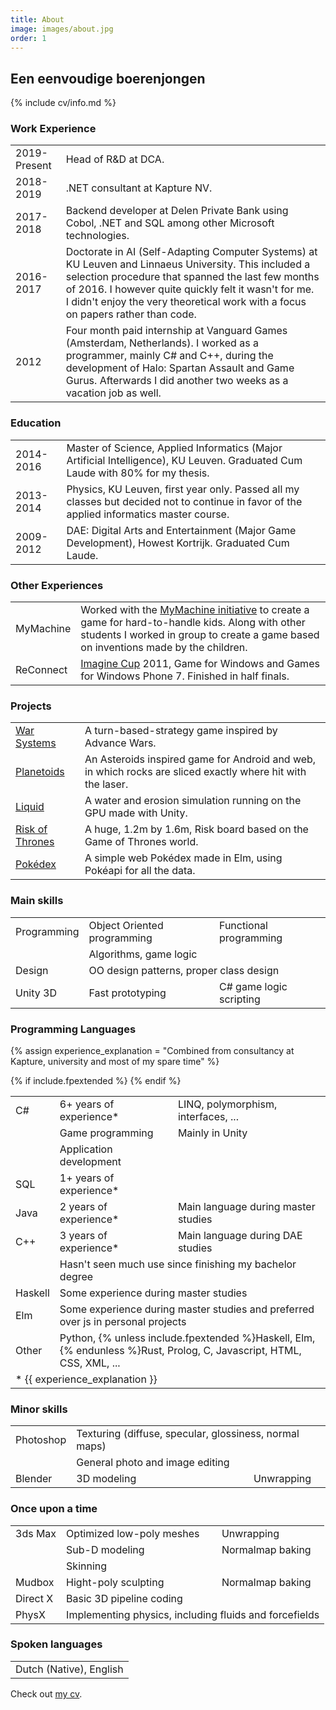 ```yaml
---
title: About
image: images/about.jpg
order: 1
---
```


## Een eenvoudige boerenjongen

{% include cv/info.md %}

### Work Experience

<table>
	<tr>
		<td>2019-Present</td>
		<td>Head of R&D at DCA.</td>
	</tr>
	<tr>
		<td>2018-2019</td>
		<td>.NET consultant at Kapture NV.</td>
	</tr>
	<tr>
		<td>2017-2018</td>
		<td>Backend developer at Delen Private Bank using Cobol, .NET and SQL among other Microsoft technologies.</td>
	</tr>
	<tr>
		<td>2016-2017</td>
		<td>Doctorate in AI (Self-Adapting Computer Systems) at KU Leuven and Linnaeus University. This included a selection procedure that spanned the last few months of 2016.
		I&nbsp;however quite quickly felt it wasn't for me. I&nbsp;didn't enjoy the very theoretical work with a focus on papers rather&nbsp;than&nbsp;code.</td>
	</tr>
	<tr>
		<td>2012</td>
		<td>Four month paid internship at Vanguard Games (Amsterdam, Netherlands). I&nbsp;worked as a programmer, mainly C# and C++, during the development of Halo: Spartan Assault and Game Gurus. Afterwards I did another two weeks as a vacation job as well.</td>
	</tr>
</table>


### Education

<table>
	<tr>
		<td>2014-2016</td>
		<td>Master of Science, Applied Informatics (Major Artificial Intelligence), KU&nbsp;Leuven.
		Graduated Cum Laude with 80% for my thesis.</td>
	</tr>
	<tr>
		<td>2013-2014</td>
		<td>Physics, KU Leuven, first year only.
		Passed all my classes but decided not to continue in favor of the applied informatics master course.</td>
	</tr>
	<tr>
		<td>2009-2012</td>
		<td>DAE: Digital Arts and Entertainment (Major Game Development), Howest Kortrijk.
		Graduated Cum Laude.</td>
	</tr>
</table>


### Other Experiences

<table>
	<tr>
		<td>MyMachine</td>
		<td>Worked with the <a href="https://mymachine-global.org/">MyMachine initiative</a> to create a game for hard-to-handle kids. Along with other students I worked in group to create a game based on inventions made by the children.</td>
	</tr>
	<tr>
		<td>ReConnect</td>
		<td><a href="https://imaginecup.microsoft.com/">Imagine Cup</a> 2011, Game for Windows and Games for Windows Phone 7. Finished in half finals.</td>
	</tr>
</table>


### Projects

<table>
	<tr>
		<td><a href="{{site.baseurl}}/warsystems/">War Systems</a></td>
		<td>A turn-based-strategy game inspired by Advance Wars.</td>
	</tr>
	<tr>
		<td><a href="{{site.baseurl}}/planetoids/">Planetoids</a></td>
		<td>An Asteroids inspired game for Android and web, in which rocks are sliced exactly where hit with the laser.</td>
	</tr>
	<tr>
		<td><a href="https://www.pabloproductions.be/liquid/WebGL/">Liquid</a></td>
		<td>A water and erosion simulation running on the GPU made with Unity.</td>
	</tr>
	<tr>
		<td><a href="https://www.pabloproductions.be/RiskOfThrones/">Risk of Thrones</a></td>
		<td>A huge, 1.2m by 1.6m, Risk board based on the Game of Thrones world.</td>
	</tr>
	<tr>
		<td><a href="http://pokedex.pabloproductions.be">Pokédex</a></td>
		<td>A simple web Pokédex made in Elm, using Pokéapi for all the data.</td>
	</tr>
</table>


### Main skills

<table>
	<tr>
		<td>Programming</td>
		<td>Object Oriented programming</td>
		<td>Functional programming</td>
	</tr>
	<tr>
		<td></td>
		<td colspan="2">Algorithms, game logic</td>
	</tr>
	<tr>
		<td>Design</td>
		<td colspan="2">OO design patterns, proper class design</td>
	</tr>
	<tr>
		<td>Unity 3D</td>
		<td>Fast prototyping</td>
		<td>C# game logic scripting</td>
	</tr>
</table>


### Programming Languages

{% assign experience_explanation = "Combined from consultancy at Kapture, university and most of my spare time" %}

<table>
	<tr>
		<td>C#</td>
		<td title="{{ experience_explanation }}">6+ years of experience*</td>
		<td>LINQ, polymorphism, interfaces, ...</td>
	</tr>
	<tr>
		<td></td>
		<td>Game programming</td>
		<td>Mainly in Unity</td>
	</tr>
	<tr>
		<td></td>
		<td>Application development</td>
		<td></td>
	</tr>
	<tr>
		<td>SQL</td>
		<td title="{{ experience_explanation }}">1+ years of experience*</td>
	</tr>
	<tr>
		<td>Java</td>
		<td title="{{ experience_explanation }}">2 years of experience*</td>
		<td>Main language during master studies</td>
	</tr>
	<tr>
		<td>C++</td>
		<td title="{{ experience_explanation }}">3 years of experience*</td>
		<td>Main language during DAE studies</td>
	</tr>
	<tr>
		<td></td>
		<td colspan="2">Hasn't seen much use since finishing my bachelor degree</td>
	</tr>
	{% if include.fpextended %}
	<tr>
		<td>Haskell</td>
		<td colspan="2">Some experience during master studies</td>
	</tr>
	<tr>
		<td>Elm</td>
		<td colspan="2">Some experience during master studies and preferred over js in personal projects</td>
	</tr>
	{% endif %}
	<tr>
		<td>Other</td>
		<td colspan="2">Python, {% unless include.fpextended %}Haskell, Elm, {% endunless %}Rust, Prolog, C, Javascript, HTML, CSS, XML, ...</td>
	</tr>
	<tr>
		<td class="footnote" colspan="3">* {{ experience_explanation }}</td>
	</tr>
</table>


### Minor skills

<table>
	<tr>
		<td>Photoshop</td>
		<td colspan="2">Texturing (diffuse, specular, glossiness, normal maps)</td>
	</tr>
	<tr>
		<td></td>
		<td>General photo and image editing</td>
	</tr>
	<tr>
		<td>Blender</td>
		<td>3D modeling</td>
		<td>Unwrapping</td>
	</tr>
</table>


### Once upon a time

<table>   
	<tr>
		<td>3ds Max</td>
		<td>Optimized low-poly meshes</td>
		<td>Unwrapping</td>
	</tr>
	<tr>
		<td></td>
		<td>Sub-D modeling</td>
		<td>Normalmap baking</td>
	</tr>
	<tr>
		<td></td>
		<td>Skinning</td>
	</tr>
	<tr>
		<td>Mudbox</td>
		<td>Hight-poly sculpting</td>
		<td>Normalmap baking</td>
	</tr>
	<tr>
		<td>Direct X</td>
		<td>Basic 3D pipeline coding</td>
	</tr>
	<tr>
		<td>PhysX</td>
		<td colspan="2">Implementing physics, including fluids and forcefields</td>
	</tr>
</table>


### Spoken languages

<table>
	<tr>
		<td colspan="3">Dutch (Native), English</td>
	</tr>
</table>


Check out [my cv]({{site.baseurl}}/cv).
